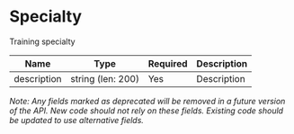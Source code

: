 # Specialty

Training specialty

| Name | Type | Required | Description |
| - | - | - | - |
| description | string (len: 200) | Yes | Description |

*Note: Any fields marked as deprecated will be removed in a future version of the API. New code should not rely on these fields. Existing code should be updated to use alternative fields.*
